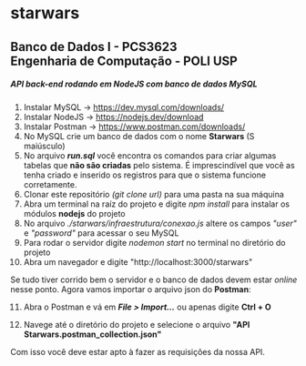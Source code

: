 <h1>starwars</h1>
<h2> Banco de Dados I - PCS3623
<br/>Engenharia de Computação - POLI USP </h2>

<h5>API back-end rodando em NodeJS com banco de dados MySQL</h5>

1) Instalar MySQL -> https://dev.mysql.com/downloads/
2) Instalar NodeJS -> https://nodejs.dev/download
3) Instalar Postman -> https://www.postman.com/downloads/
4) No MySQL crie um banco de dados com o nome <strong>Starwars</strong> (S maiúsculo)
5) No arquivo <strong>_run.sql_</strong> você encontra os comandos para criar algumas tabelas que <strong>não são criadas</strong> pelo sistema.
   É imprescindível que você as tenha criado e inserido os registros para que o sistema funcione corretamente.
6) Clonar este repositório _(git clone url)_ para uma pasta na sua máquina
7) Abra um terminal na raíz do projeto e digite _npm install_ para instalar os módulos <strong>nodejs</strong> do projeto
8) No arquivo _./starwars/infraestrutura/conexao.js_ altere os campos _"user"_ e _"password"_ para acessar o seu MySQL
9) Para rodar o servidor digite _nodemon start_ no terminal no diretório do projeto
10) Abra um navegador e digite "http://localhost:3000/starwars"

Se tudo tiver corrido bem o servidor e o banco de dados devem estar _online_ nesse ponto.
Agora vamos importar o arquivo json do <strong>Postman</strong>:

11) Abra o Postman e vá em <strong>_File > Import..._</strong> ou apenas digite <strong> Ctrl + O</strong>

12) Navege até o diretório do projeto e selecione o arquivo <strong>"API Starwars.postman_collection.json"</strong>

Com isso você deve estar apto à fazer as requisições da nossa API.
